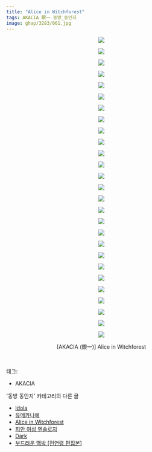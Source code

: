 ```yaml
---
title: "Alice in Witchforest"
tags: AKACIA 銀一 동방_동인지
image: ghap/3283/001.jpg
---
```

<div class="article">
<p style="text-align: center; clear: none; float: none;"><img src="{{ site.nasurl }}/ghap/3283/001.jpg"/></p>
<p style="text-align: center; clear: none; float: none;"><img src="{{ site.nasurl }}/ghap/3283/002.jpg"/></p>
<p style="text-align: center; clear: none; float: none;"><img src="{{ site.nasurl }}/ghap/3283/003.jpg"/></p>
<p style="text-align: center; clear: none; float: none;"><img src="{{ site.nasurl }}/ghap/3283/004.jpg"/></p>
<p style="text-align: center; clear: none; float: none;"><img src="{{ site.nasurl }}/ghap/3283/005.jpg"/></p>
<p style="text-align: center; clear: none; float: none;"><img src="{{ site.nasurl }}/ghap/3283/006.jpg"/></p>
<p style="text-align: center; clear: none; float: none;"><img src="{{ site.nasurl }}/ghap/3283/007.jpg"/></p>
<p style="text-align: center; clear: none; float: none;"><img src="{{ site.nasurl }}/ghap/3283/008.jpg"/></p>
<p style="text-align: center; clear: none; float: none;"><img src="{{ site.nasurl }}/ghap/3283/009.jpg"/></p>
<p style="text-align: center; clear: none; float: none;"><img src="{{ site.nasurl }}/ghap/3283/010.jpg"/></p>
<p style="text-align: center; clear: none; float: none;"><img src="{{ site.nasurl }}/ghap/3283/011.jpg"/></p>
<p style="text-align: center; clear: none; float: none;"><img src="{{ site.nasurl }}/ghap/3283/012.jpg"/></p>
<p style="text-align: center; clear: none; float: none;"><img src="{{ site.nasurl }}/ghap/3283/013.jpg"/></p>
<p style="text-align: center; clear: none; float: none;"><img src="{{ site.nasurl }}/ghap/3283/014.jpg"/></p>
<p style="text-align: center; clear: none; float: none;"><img src="{{ site.nasurl }}/ghap/3283/015.jpg"/></p>
<p style="text-align: center; clear: none; float: none;"><img src="{{ site.nasurl }}/ghap/3283/016.jpg"/></p>
<p style="text-align: center; clear: none; float: none;"><img src="{{ site.nasurl }}/ghap/3283/017.jpg"/></p>
<p style="text-align: center; clear: none; float: none;"><img src="{{ site.nasurl }}/ghap/3283/018.jpg"/></p>
<p style="text-align: center; clear: none; float: none;"><img src="{{ site.nasurl }}/ghap/3283/019.jpg"/></p>
<p style="text-align: center; clear: none; float: none;"><img src="{{ site.nasurl }}/ghap/3283/020.jpg"/></p>
<p style="text-align: center; clear: none; float: none;"><img src="{{ site.nasurl }}/ghap/3283/021.jpg"/></p>
<p style="text-align: center; clear: none; float: none;"><img src="{{ site.nasurl }}/ghap/3283/022.jpg"/></p>
<p style="text-align: center; clear: none; float: none;"><img src="{{ site.nasurl }}/ghap/3283/023.jpg"/></p>
<p style="text-align: center; clear: none; float: none;"><img src="{{ site.nasurl }}/ghap/3283/024.jpg"/></p>
<p style="text-align: center; clear: none; float: none;"><img src="{{ site.nasurl }}/ghap/3283/025.jpg"/></p>
<p style="text-align: center; clear: none; float: none;"><img src="{{ site.nasurl }}/ghap/3283/026.jpg"/></p>
<p style="text-align: center; clear: none; float: none;"><img src="{{ site.nasurl }}/ghap/3283/027.jpg"/></p>
<p style="text-align: center; clear: none; float: none;">[AKACIA (銀一)] Alice in Witchforest</p>
<p><br/></p>
</div><div class="tagTrail">
<p>태그: </p>
<ul>
<li>AKACIA</li>
</ul>
</div><div class="another">
<p>'동방 동인지' 카테고리의 다른 글</p>
<ul>
<li><a href="/2017-05-24-ghap_3298">Idola</a></li>
<li><a href="/2017-05-24-ghap_3296">유메카나에</a></li>
<li><a href="/2017-05-23-ghap_3283">Alice in Witchforest</a></li>
<li><a href="/2017-05-23-ghap_3282">피안 여성 엔솔로지</a></li>
<li><a href="/2017-05-23-ghap_3280">Dark</a></li>
<li><a href="/2017-05-23-ghap_3278">부드러운 맥박 [전연령 편집본]</a></li>
</ul>
</div><div class="cb_module cb_fluid">
<div class="cb_wrt cb_profile">
</div><!-- commentList close -->
</div>